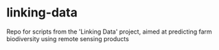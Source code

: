 # linking-data
Repo for scripts from the 'Linking Data' project, aimed at predicting farm biodiversity using remote sensing products
